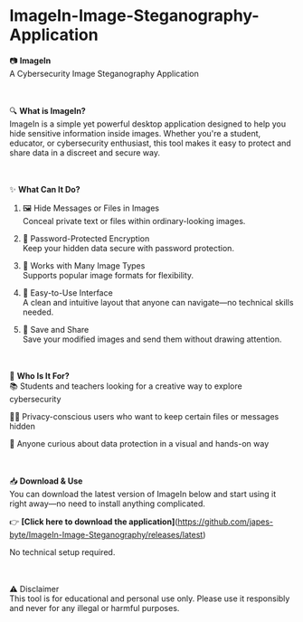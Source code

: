 # ImageIn-Image-Steganography-Application

📷 **ImageIn**<br/>
A Cybersecurity Image Steganography Application<br/><br/><br/>


🔍 **What is ImageIn?**<br/>
ImageIn is a simple yet powerful desktop application designed to help you hide sensitive information inside images. Whether you're a student, educator, or cybersecurity enthusiast, this tool makes it easy to protect and share data in a discreet and secure way.<br/><br/><br/>


✨ **What Can It Do?**<br/>
1. 🖼️ Hide Messages or Files in Images<br/>
Conceal private text or files within ordinary-looking images.

2. 🔐 Password-Protected Encryption<br/>
Keep your hidden data secure with password protection.

3. 🧩 Works with Many Image Types<br/>
Supports popular image formats for flexibility.

4. 🎨 Easy-to-Use Interface<br/>
A clean and intuitive layout that anyone can navigate—no technical skills needed.

5. 📂 Save and Share<br/>
Save your modified images and send them without drawing attention.<br/><br/><br/>


🚀 **Who Is It For?**<br/>
📚 Students and teachers looking for a creative way to explore cybersecurity

🕵️‍♂️ Privacy-conscious users who want to keep certain files or messages hidden

🧠 Anyone curious about data protection in a visual and hands-on way<br/><br/><br/>


📥 **Download & Use**<br/>
You can download the latest version of ImageIn below and start using it right away—no need to install anything complicated.

👉 **[Click here to download the application]**(https://github.com/japes-byte/ImageIn-Image-Steganography/releases/latest)


No technical setup required.<br/><br/><br/>


⚠️ Disclaimer<br/>
This tool is for educational and personal use only. Please use it responsibly and never for any illegal or harmful purposes.

